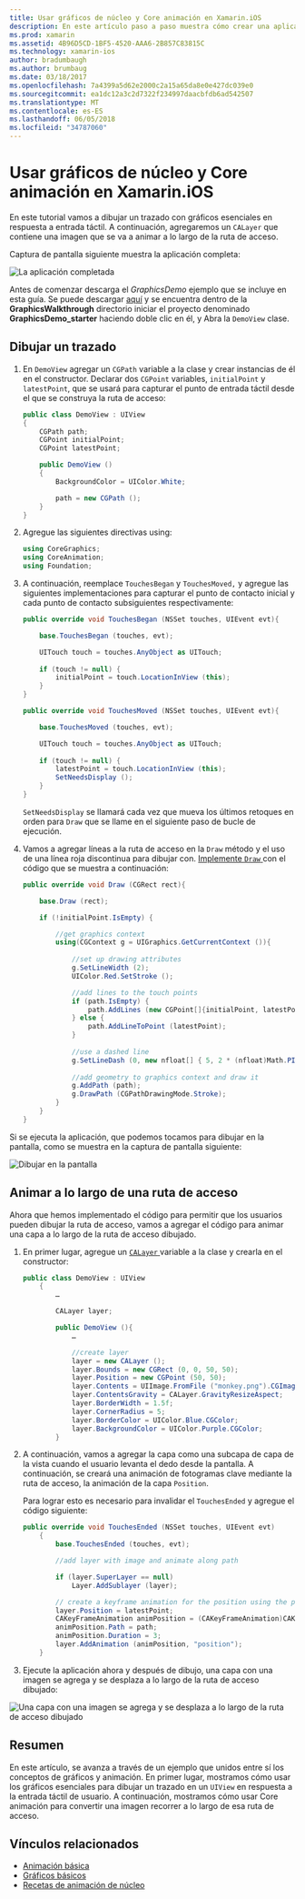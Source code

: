 ```yaml
---
title: Usar gráficos de núcleo y Core animación en Xamarin.iOS
description: En este artículo paso a paso muestra cómo crear una aplicación que utiliza para los gráficos esenciales y la animación de núcleo. Muestra cómo dibujar en la pantalla, en respuesta a la entrada táctil de usuario, así como cómo animar una imagen que se va a recorrer a lo largo de una ruta de acceso.
ms.prod: xamarin
ms.assetid: 4B96D5CD-1BF5-4520-AAA6-2B857C83815C
ms.technology: xamarin-ios
author: bradumbaugh
ms.author: brumbaug
ms.date: 03/18/2017
ms.openlocfilehash: 7a4399a5d62e2000c2a15a65da8e0e427dc039e0
ms.sourcegitcommit: ea1dc12a3c2d7322f234997daacbfdb6ad542507
ms.translationtype: MT
ms.contentlocale: es-ES
ms.lasthandoff: 06/05/2018
ms.locfileid: "34787060"
---
```

# <a name="using-core-graphics-and-core-animation-in-xamarinios"></a>Usar gráficos de núcleo y Core animación en Xamarin.iOS

En este tutorial vamos a dibujar un trazado con gráficos esenciales en respuesta a entrada táctil. A continuación, agregaremos un `CALayer` que contiene una imagen que se va a animar a lo largo de la ruta de acceso.

Captura de pantalla siguiente muestra la aplicación completa:

![](graphics-animation-walkthrough-images/00-final-app.png "La aplicación completada")

Antes de comenzar descarga el *GraphicsDemo* ejemplo que se incluye en esta guía. Se puede descargar [aquí](https://developer.xamarin.com/samples/monotouch/GraphicsAndAnimation/) y se encuentra dentro de la **GraphicsWalkthrough** directorio iniciar el proyecto denominado **GraphicsDemo_starter** haciendo doble clic en él, y Abra la `DemoView` clase.

## <a name="drawing-a-path"></a>Dibujar un trazado


1. En `DemoView` agregar un `CGPath` variable a la clase y crear instancias de él en el constructor. Declarar dos `CGPoint` variables, `initialPoint` y `latestPoint`, que se usará para capturar el punto de entrada táctil desde el que se construya la ruta de acceso:
    
    ```csharp
    public class DemoView : UIView
    {
        CGPath path;
        CGPoint initialPoint;
        CGPoint latestPoint;
    
        public DemoView ()
        {
            BackgroundColor = UIColor.White;
    
            path = new CGPath ();
        }
    }
    ```

2. Agregue las siguientes directivas using:

    ```csharp
    using CoreGraphics;
    using CoreAnimation;
    using Foundation;
    ```

3. A continuación, reemplace `TouchesBegan` y `TouchesMoved,` y agregue las siguientes implementaciones para capturar el punto de contacto inicial y cada punto de contacto subsiguientes respectivamente:

    ```csharp
    public override void TouchesBegan (NSSet touches, UIEvent evt){
    
        base.TouchesBegan (touches, evt);
    
        UITouch touch = touches.AnyObject as UITouch;
        
        if (touch != null) {
            initialPoint = touch.LocationInView (this);
        }
    }
    
    public override void TouchesMoved (NSSet touches, UIEvent evt){
    
        base.TouchesMoved (touches, evt);
    
        UITouch touch = touches.AnyObject as UITouch;
        
        if (touch != null) {
            latestPoint = touch.LocationInView (this);
            SetNeedsDisplay ();
        }
    }
    ```

    `SetNeedsDisplay` se llamará cada vez que mueva los últimos retoques en orden para `Draw` que se llame en el siguiente paso de bucle de ejecución.

4. Vamos a agregar líneas a la ruta de acceso en la `Draw` método y el uso de una línea roja discontinua para dibujar con. [Implemente `Draw` ](~/ios/platform/graphics-animation-ios/core-graphics.md) con el código que se muestra a continuación:

    ```csharp
    public override void Draw (CGRect rect){
    
        base.Draw (rect);
    
        if (!initialPoint.IsEmpty) {
    
            //get graphics context
            using(CGContext g = UIGraphics.GetCurrentContext ()){
                    
                //set up drawing attributes
                g.SetLineWidth (2);
                UIColor.Red.SetStroke ();
    
                //add lines to the touch points
                if (path.IsEmpty) {
                    path.AddLines (new CGPoint[]{initialPoint, latestPoint});
                } else {
                    path.AddLineToPoint (latestPoint);
                }
            
                //use a dashed line
                g.SetLineDash (0, new nfloat[] { 5, 2 * (nfloat)Math.PI });
                                
                //add geometry to graphics context and draw it
                g.AddPath (path);       
                g.DrawPath (CGPathDrawingMode.Stroke);
            }
        }
    }
    ```

Si se ejecuta la aplicación, que podemos tocamos para dibujar en la pantalla, como se muestra en la captura de pantalla siguiente:

![](graphics-animation-walkthrough-images/01-path.png "Dibujar en la pantalla")

## <a name="animating-along-a-path"></a>Animar a lo largo de una ruta de acceso

Ahora que hemos implementado el código para permitir que los usuarios pueden dibujar la ruta de acceso, vamos a agregar el código para animar una capa a lo largo de la ruta de acceso dibujado.

1. En primer lugar, agregue un [ `CALayer` ](~/ios/platform/graphics-animation-ios/core-animation.md) variable a la clase y crearla en el constructor:

    ```csharp
    public class DemoView : UIView
        {
            …
    
            CALayer layer;
    
            public DemoView (){
                …
    
                //create layer
                layer = new CALayer ();
                layer.Bounds = new CGRect (0, 0, 50, 50);
                layer.Position = new CGPoint (50, 50);
                layer.Contents = UIImage.FromFile ("monkey.png").CGImage;
                layer.ContentsGravity = CALayer.GravityResizeAspect;
                layer.BorderWidth = 1.5f;
                layer.CornerRadius = 5;
                layer.BorderColor = UIColor.Blue.CGColor;
                layer.BackgroundColor = UIColor.Purple.CGColor;
            }
    ```

2. A continuación, vamos a agregar la capa como una subcapa de capa de la vista cuando el usuario levanta el dedo desde la pantalla. A continuación, se creará una animación de fotogramas clave mediante la ruta de acceso, la animación de la capa `Position`.

    Para lograr esto es necesario para invalidar el `TouchesEnded` y agregue el código siguiente:

    ```csharp
    public override void TouchesEnded (NSSet touches, UIEvent evt)
        {
            base.TouchesEnded (touches, evt);

            //add layer with image and animate along path

            if (layer.SuperLayer == null)
                Layer.AddSublayer (layer);

            // create a keyframe animation for the position using the path
            layer.Position = latestPoint;
            CAKeyFrameAnimation animPosition = (CAKeyFrameAnimation)CAKeyFrameAnimation.FromKeyPath ("position");
            animPosition.Path = path;
            animPosition.Duration = 3;
            layer.AddAnimation (animPosition, "position");
        }
    ```

3. Ejecute la aplicación ahora y después de dibujo, una capa con una imagen se agrega y se desplaza a lo largo de la ruta de acceso dibujado:

![](graphics-animation-walkthrough-images/00-final-app.png "Una capa con una imagen se agrega y se desplaza a lo largo de la ruta de acceso dibujado")

## <a name="summary"></a>Resumen

En este artículo, se avanza a través de un ejemplo que unidos entre sí los conceptos de gráficos y animación. En primer lugar, mostramos cómo usar los gráficos esenciales para dibujar un trazado en un `UIView` en respuesta a la entrada táctil de usuario. A continuación, mostramos cómo usar Core animación para convertir una imagen recorrer a lo largo de esa ruta de acceso.


## <a name="related-links"></a>Vínculos relacionados

- [Animación básica](~/ios/platform/graphics-animation-ios/core-animation.md)
- [Gráficos básicos](~/ios/platform/graphics-animation-ios/core-graphics.md)
- [Recetas de animación de núcleo](https://developer.xamarin.com/recipes/ios/animation/coreanimation)
